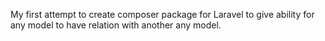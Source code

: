 My first attempt to create composer package for Laravel to give ability for any model to have relation with another any model.
